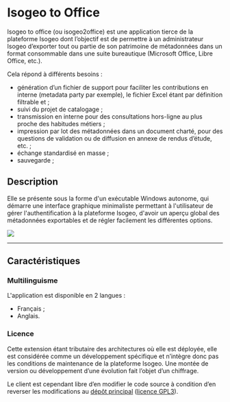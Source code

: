 # Isogeo to Office

Isogeo to office \(ou isogeo2office\) est une application tierce de la plateforme Isogeo dont l’objectif est de permettre à un administrateur Isogeo d’exporter tout ou partie de son patrimoine de métadonnées dans un format consommable dans une suite bureautique \(Microsoft Office, Libre Office, etc.\).

Cela répond à différents besoins :

* génération d’un fichier de support pour faciliter les contributions en interne \(metadata party par exemple\), le fichier Excel étant par définition filtrable et ;
* suivi du projet de catalogage ;
* transmission en interne pour des consultations hors-ligne au plus proche des habitudes métiers ;
* impression par lot des métadonnées dans un document charté, pour des questions de validation ou de diffusion en annexe de rendus d’étude, etc. ;
* échange standardisé en masse ;
* sauvegarde ;

## Description

Elle se présente sous la forme d'un exécutable Windows autonome, qui démarre une interface graphique minimaliste permettant à l'utilisateur de gérer l'authentification à la plateforme Isogeo, d'avoir un aperçu global des métadonnées exportables et de régler facilement les différentes options.

![](http://help.isogeo.com/fr/images/isogeo2office_UI_French_English.png)

---

## Caractéristiques

### Multilinguisme

L'application est disponible en 2 langues :

* Français ;
* Anglais.

### Licence

Cette extension étant tributaire des architectures où elle est déployée, elle est considérée comme un développement spécifique et n’intègre donc pas les conditions de maintenance de la plateforme Isogeo. Une montée de version ou développement d’une évolution fait l’objet d’un chiffrage.

Le client est cependant libre d’en modifier le code source à condition d’en reverser les modifications au [dépôt principal](https://bitbucket.org/isogeo/isogeo-2-office) \([licence GPL3](https://www.gnu.org/licenses/gpl-3.0.txt)\).

